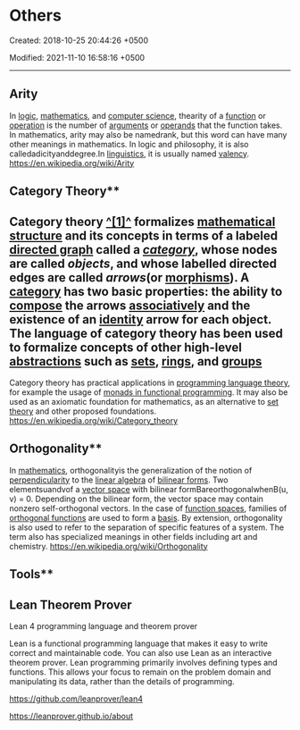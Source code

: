# Others

Created: 2018-10-25 20:44:26 +0500

Modified: 2021-11-10 16:58:16 +0500

---

## Arity

In [logic](https://en.wikipedia.org/wiki/Logic), [mathematics](https://en.wikipedia.org/wiki/Mathematics), and [computer science](https://en.wikipedia.org/wiki/Computer_science), thearity of a [function](https://en.wikipedia.org/wiki/Function_(mathematics)) or [operation](https://en.wikipedia.org/wiki/Operation_(mathematics)) is the number of [arguments](https://en.wikipedia.org/wiki/Argument_of_a_function) or [operands](https://en.wikipedia.org/wiki/Operand) that the function takes. In mathematics, arity may also be namedrank, but this word can have many other meanings in mathematics. In logic and philosophy, it is also calledadicityanddegree.In [linguistics](https://en.wikipedia.org/wiki/Linguistics), it is usually named [valency](https://en.wikipedia.org/wiki/Valency_(linguistics)).
<https://en.wikipedia.org/wiki/Arity>

## Category Theory**

## Category theory [^[1]^](https://en.wikipedia.org/wiki/Category_theory#cite_note-1) formalizes [mathematical structure](https://en.wikipedia.org/wiki/Mathematical_structure) and its concepts in terms of a labeled [directed graph](https://en.wikipedia.org/wiki/Directed_graph) called a [*category*](https://en.wikipedia.org/wiki/Category_(mathematics)), whose nodes are called *objects*, and whose labelled directed edges are called *arrows*(or [morphisms](https://en.wikipedia.org/wiki/Morphism)). A [category](https://en.wikipedia.org/wiki/Category_(mathematics)) has two basic properties: the ability to [compose](https://en.wikipedia.org/wiki/Function_composition) the arrows [associatively](https://en.wikipedia.org/wiki/Associativity) and the existence of an [identity](https://en.wikipedia.org/wiki/Identity_function) arrow for each object. The language of category theory has been used to formalize concepts of other high-level [abstractions](https://en.wikipedia.org/wiki/Abstractions) such as [sets](https://en.wikipedia.org/wiki/Set_theory), [rings](https://en.wikipedia.org/wiki/Ring_theory), and [groups](https://en.wikipedia.org/wiki/Group_theory)

Category theory has practical applications in [programming language theory](https://en.wikipedia.org/wiki/Programming_language_theory), for example the usage of [monads in functional programming](https://en.wikipedia.org/wiki/Monad_(functional_programming)). It may also be used as an axiomatic foundation for mathematics, as an alternative to [set theory](https://en.wikipedia.org/wiki/Set_theory) and other proposed foundations.
<https://en.wikipedia.org/wiki/Category_theory>

## Orthogonality**

In [mathematics](https://en.wikipedia.org/wiki/Mathematics), orthogonalityis the generalization of the notion of [perpendicularity](https://en.wikipedia.org/wiki/Perpendicularity) to the [linear algebra](https://en.wikipedia.org/wiki/Linear_algebra) of [bilinear forms](https://en.wikipedia.org/wiki/Bilinear_form). Two elementsuandvof a [vector space](https://en.wikipedia.org/wiki/Vector_space) with bilinear formBareorthogonalwhenB(u, v) = 0. Depending on the bilinear form, the vector space may contain nonzero self-orthogonal vectors. In the case of [function spaces](https://en.wikipedia.org/wiki/Function_space), families of [orthogonal functions](https://en.wikipedia.org/wiki/Orthogonal_functions) are used to form a [basis](https://en.wikipedia.org/wiki/Basis_(linear_algebra)).
By extension, orthogonality is also used to refer to the separation of specific features of a system. The term also has specialized meanings in other fields including art and chemistry.
<https://en.wikipedia.org/wiki/Orthogonality>

## Tools**

## Lean Theorem Prover

Lean 4 programming language and theorem prover

Lean is a functional programming language that makes it easy to write correct and maintainable code. You can also use Lean as an interactive theorem prover. Lean programming primarily involves defining types and functions. This allows your focus to remain on the problem domain and manipulating its data, rather than the details of programming.

<https://github.com/leanprover/lean4>

<https://leanprover.github.io/about>
